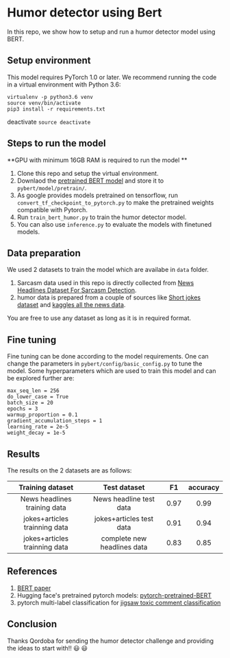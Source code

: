 # Humor detector using Bert
In this repo, we show how to setup and run a humor detector model using BERT.


## Setup environment

This model requires PyTorch 1.0 or later. We recommend running the code in a virtual environment with Python 3.6:
```
virtualenv -p python3.6 venv
source venv/bin/activate
pip3 install -r requirements.txt
```

deactivate `source deactivate`


## Steps to run the model

**GPU with minimum 16GB RAM is required to run the model ** 

1. Clone this repo and setup the virtual environment.
2. Downlaod the [pretrained BERT model](https://storage.googleapis.com/bert_models/2018_10_18/uncased_L-12_H-768_A-12.zip) and store it to `pybert/model/pretrain/`.
3. As google provides models pretrained on tensorflow, run `convert_tf_checkpoint_to_pytorch.py` to make the pretrained weights compatible with Pytorch.
4. Run `train_bert_humor.py` to train the humor detector model.
5. You can also use `inference.py` to evaluate the models with finetuned models.


## Data preparation

We used 2 datasets to train the model which are availabe in `data` folder.
1. Sarcasm data used in this repo is directly collected from [News Headlines Dataset For Sarcasm Detection](https://www.kaggle.com/rmisra/news-headlines-dataset-for-sarcasm-detection).
2. humor data is prepared from a couple of sources like [Short jokes dataset](https://www.kaggle.com/abhinavmoudgil95/short-jokes) and
[kaggles all the news data](https://www.kaggle.com/snapcrack/all-the-news).

You are free to use any dataset as long as it is in required format.

## Fine tuning
Fine tuning can be done according to the model requirements. One can change the parameters in `pybert/config/basic_config.py` to tune the model. 
Some hyperparameters which are used to train this model and can be explored further are:
```
max_seq_len = 256
do_lower_case = True
batch_size = 20
epochs = 3
warmup_proportion = 0.1
gradient_accumulation_steps = 1
learning_rate = 2e-5
weight_decay = 1e-5
```

## Results

The results on the 2 datasets are as follows:

| Training dataset              | Test dataset               | F1    | accuracy |
|:-----------------------------:|:--------------------------:|:-----:|:--------:|
| News headlines training data  | News headline test data    | 0.97  | 0.99     |
| jokes+articles trainning data | jokes+articles test data   | 0.91  | 0.94     | 
| jokes+articles trainning data | complete new headlines data| 0.83  | 0.85     |


## References
1. [BERT paper](https://arxiv.org/abs/1810.04805)
2. Hugging face's pretrained pytorch models: [pytorch-pretrained-BERT](https://github.com/huggingface/pytorch-pretrained-BERT)
3. pytorch multi-label classification for [jigsaw toxic comment classification](https://github.com/lonePatient/Bert-Multi-Label-Text-Classification)

## Conclusion
Thanks Qordoba for sending the humor detector challenge and providing the ideas to start with!! :smiley: :smiley:




